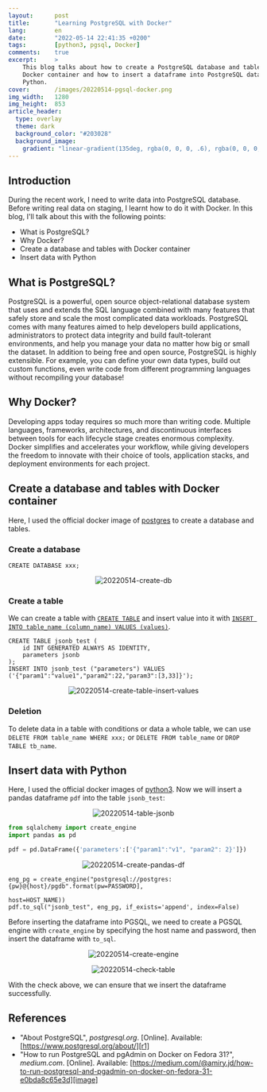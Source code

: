 ```yaml
---
layout:      post
title:       "Learning PostgreSQL with Docker"
lang:        en
date:        "2022-05-14 22:41:35 +0200"
tags:        [python3, pgsql, Docker]
comments:    true
excerpt:     >
    This blog talks about how to create a PostgreSQL database and tables with
    Docker container and how to insert a dataframe into PostgreSQL database with
    Python.
cover:       /images/20220514-pgsql-docker.png
img_width:   1280
img_height:  853
article_header:
  type: overlay
  theme: dark
  background_color: "#203028"
  background_image:
    gradient: "linear-gradient(135deg, rgba(0, 0, 0, .6), rgba(0, 0, 0, .4))"
---
```

## Introduction
During the recent work, I need to write data into PostgreSQL database. Before writing real data on staging, I learnt how to do it with Docker. In this blog, I'll talk about this with the following points:
- What is PostgreSQL?
- Why Docker?
- Create a database and tables with Docker container
- Insert data with Python

## What is PostgreSQL?
PostgreSQL is a powerful, open source object-relational database system that
uses and extends the SQL language combined with many features that safely store
and scale the most complicated data workloads. PostgreSQL comes with many
features aimed to help developers build applications, administrators to protect
data integrity and build fault-tolerant environments, and help you manage your
data no matter how big or small the dataset. In addition to being free and open
source, PostgreSQL is highly extensible. For example, you can define your own
data types, build out custom functions, even write code from different
programming languages without recompiling your database!

## Why Docker?
Developing apps today requires so much more than writing code. Multiple
languages, frameworks, architectures, and discontinuous interfaces between tools
for each lifecycle stage creates enormous complexity. Docker simplifies and
accelerates your workflow, while giving developers the freedom to innovate with
their choice of tools, application stacks, and deployment environments for each
project.

## Create a database and tables with Docker container
Here, I used the official docker image of [postgres][pgsql-docker-image] to
create a database and tables.

### Create a database
```
CREATE DATABASE xxx;
```
<p align="center">
  <img alt="20220514-create-db"
  src="{{ site.baseurl }}/images/20220514-create-db.png"/>
</p>

### Create a table
We can create a table with [`CREATE TABLE`][pgsql-create-table] and insert value
into it with [`INSERT INTO table_name (column_name) VALUES (values)`][pgsql-insert-into-values].

```
CREATE TABLE jsonb_test (
    id INT GENERATED ALWAYS AS IDENTITY,
    parameters jsonb
);
INSERT INTO jsonb_test ("parameters") VALUES ('{"param1":"value1","param2":22,"param3":[3,33]}');
```
<p align="center">
  <img alt="20220514-create-table-insert-values"
  src="{{ site.baseurl }}/images/20220514-create-table-insert-values.png"/>
</p>

### Deletion
To delete data in a table with conditions or data a whole table, we can use
`DELETE FROM table_name WHERE xxx;` or `DELETE FROM table_name` or
`DROP TABLE tb_name`.

## Insert data with Python
Here, I used the official docker images of [python3][python3-docker-image].
Now we will insert a pandas dataframe `pdf` into the table `jsonb_test`:

<p align="center">
  <img alt="20220514-table-jsonb"
  src="{{ site.baseurl }}/images/20220514-table-jsonb.png"/>
</p>

```python
from sqlalchemy import create_engine
import pandas as pd

pdf = pd.DataFrame({'parameters':['{"param1":"v1", "param2": 2}']})
```

<p align="center">
  <img alt="20220514-create-pandas-df"
  src="{{ site.baseurl }}/images/20220514-create-pandas-df.png"/>
</p>

```
eng_pg = create_engine("postgresql://postgres:{pw}@{host}/pgdb".format(pw=PASSWORD],
                                                                       host=HOST_NAME))
pdf.to_sql("jsonb_test", eng_pg, if_exists='append', index=False)
```
Before inserting the dataframe into PGSQL, we need to create a PGSQL engine with
`create_engine` by specifying the host name and password, then insert the
dataframe with `to_sql`.

<p align="center">
  <img alt="20220514-create-engine"
  src="{{ site.baseurl }}/images/20220514-create-engine.png"/>
</p>

<p align="center">
  <img alt="20220514-check-table"
  src="{{ site.baseurl }}/images/20220514-check-table.png"/>
</p>

With the check above, we can ensure that we insert the dataframe successfully.

## References
- "About PostgreSQL", _postgresql.org_. [Online]. Available: [https://www.postgresql.org/about/][r1]
- "How to run PostgreSQL and pgAdmin on Docker on Fedora 31?", _medium.com_. [Online]. Available: [https://medium.com/@amiry.jd/how-to-run-postgresql-and-pgadmin-on-docker-on-fedora-31-e0bda8c65e3d][image]

[r1]: https://www.postgresql.org/about/
[pgsql-docker-image]: https://hub.docker.com/_/postgres/
[python3-docker-image]: https://hub.docker.com/_/python
[pgsql-create-table]: https://www.postgresql.org/docs/9.1/sql-createtable.html
[pgsql-insert-into-values]: https://www.postgresql.org/docs/current/sql-insert.html
[image]: https://medium.com/@amiry.jd/how-to-run-postgresql-and-pgadmin-on-docker-on-fedora-31-e0bda8c65e3d
